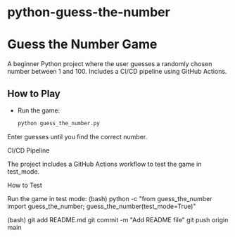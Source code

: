 # python-guess-the-number
# Guess the Number Game

A beginner Python project where the user guesses a randomly chosen number between 1 and 100. Includes a CI/CD pipeline using GitHub Actions.

## How to Play
- Run the game:
  ```bash
  python guess_the_number.py

Enter guesses until you find the correct number.

CI/CD Pipeline

The project includes a GitHub Actions workflow to test the game in test_mode.

How to Test

Run the game in test mode:
(bash)
python -c "from guess_the_number import guess_the_number; guess_the_number(test_mode=True)"

(bash)
git add README.md
git commit -m "Add README file"
git push origin main
